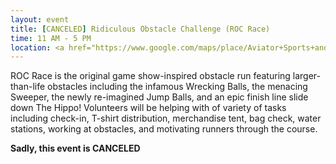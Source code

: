 ```yaml
---
layout: event
title: [CANCELED] Ridiculous Obstacle Challenge (ROC Race)
time: 11 AM - 5 PM
location: <a href="https://www.google.com/maps/place/Aviator+Sports+and+Events+Center/@40.5896901,-73.9024116,17z/data=!3m1!4b1!4m5!3m4!1s0x89c24305e5cac23b:0x66c57ca09f048f39!8m2!3d40.589686!4d-73.9002229">Aviator Sports and Events Center</a>, Brooklyn
---
```

ROC Race is the original game show-inspired obstacle run featuring larger-than-life obstacles including  the infamous Wrecking Balls, the menacing Sweeper, the newly re-imagined Jump Balls, and an epic finish line slide down The Hippo! Volunteers will be helping with of variety of tasks including check-in, T-shirt distribution, merchandise tent, bag check, water stations, working at obstacles, and motivating runners through the course. 

**Sadly, this event is CANCELED**

